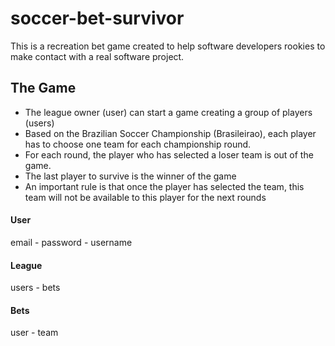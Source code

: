 # soccer-bet-survivor

This is a recreation bet game created to help software developers rookies to make contact with a real software project.

## The Game

- The league owner (user) can start a game creating a group of players (users)
- Based on the Brazilian Soccer Championship (Brasileirao), each player has to choose one team for each championship round.
- For each round, the player who has selected a loser team is out of the game.
- The last player to survive is the winner of the game
- An important rule is that once the player has selected the team, this team will not be available to this player for the next rounds

#### User

email - password - username

#### League

users - bets

#### Bets

user - team
